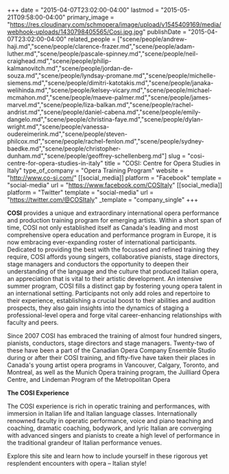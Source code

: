 +++
date = "2015-04-07T23:02:00-04:00"
lastmod = "2015-05-21T09:58:00-04:00"
primary_image = "https://res.cloudinary.com/schmopera/image/upload/v1545409169/media/webhook-uploads/1430798405565/Cosi.jpg.jpg"
publishDate = "2015-04-07T23:02:00-04:00"
related_people = ["scene/people/andrew-haji.md","scene/people/clarence-frazer.md","scene/people/adam-luther.md","scene/people/pascale-spinney.md","scene/people/neil-craighead.md","scene/people/philip-kalmanovitch.md","scene/people/jordan-de-souza.md","scene/people/lyndsay-promane.md","scene/people/michelle-siemens.md","scene/people/dimitri-katotakis.md","scene/people/janaka-welihinda.md","scene/people/kelsey-vicary.md","scene/people/michael-mcmahon.md","scene/people/maeve-palmer.md","scene/people/james-marvel.md","scene/people/liza-balkan.md","scene/people/rachel-andrist.md","scene/people/daniel-cabena.md","scene/people/emily-dangelo.md","scene/people/christina-faye.md","scene/people/dylan-wright.md","scene/people/vanessa-oudereimerink.md","scene/people/steven-philcox.md","scene/people/rachel-fenlon.md","scene/people/sydney-baedke.md","scene/people/christopher-dunham.md","scene/people/geoffrey-schellenberg.md"]
slug = "cosi-centre-for-opera-studies-in-italy"
title = "COSI: Centre for Opera Studies in Italy"
type_of_company = "Opera Training Program"
website = "http://www.co-si.com/"
[[social_media]]
platform = "Facebook"
template = "social-media"
url = "https://www.facebook.com/COSItaly"
[[social_media]]
platform = "Twitter"
template = "social-media"
url = "https://twitter.com/@COSItaly"
_template = "company_single"
+++

<p>
	<strong>COSI</strong> provides a unique and extraordinary international opera performance and production training program for emerging artists. Within a short span of time, COSI not only established itself as Canada's leading and most comprehensive opera education and performance program in Europe, it is now embracing ever-expanding roster of international participants. Dedicated to providing the best with the focussed and refined training they require, COSI affords young singers, collaborative pianists, stage directors, stage managers and conductors the opportunity to deepen their understanding of the language and the culture that produced Italian opera, an appreciation that is vital to their artistic development. An intensive summer program, COSI fills a distinct gap by fostering young opera talent in an international setting. Participants not only add roles and repertoire to their experience, establishing a crucial boost to their abilities and audition prospects, they also gain insights into the dynamics of staging a professional-level opera and forge vital career-enhancing relationships with faculty and peers.
</p>
<p>
	Since 2007 COSI has embraced the training of almost four hundred singers, pianists, conductors, stage directors and stage managers. Twenty-two of these have been a part of the Canadian Opera Company Ensemble Studio during or after their COSI training, and fifty-five have taken their places in Canada's young artist opera programs in Vancouver, Calgary, Toronto, and Montreal, as well as the Munich Opera training program, the Juilliard Opera Centre, and Lindeman Program of the Metropolitan Opera
</p>
<p>
	<strong>The COSI Experience</strong>
</p>
<p>
	The COSI experience is rich in operatic training and performances, with immersion in Italian life and Italian language classes. Internationally renowned faculty in operatic performance, voice and piano teaching and coaching, dramatic coaching, bodywork, and lyric Italian are converging with advanced singers and pianists to create a high level of performance in the traditional grandeur of Italian performance venues.
</p>
<p>
	Explore this site and learn how to include yourself in these rigorous yet resplendent encounters with opera – Italian style!
</p>
